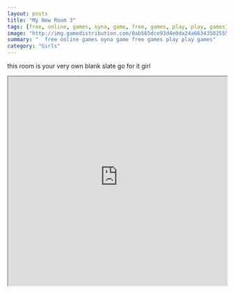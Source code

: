 ```yaml
---
layout: posts
title: "My New Room 3"
tags: [free, online, games, oyna, game, free, games, play, play, games]
image: "http://img.gamedistribution.com/0ab565dce93d4e0da24a66343502555f.jpg"
summary: "  free online games oyna game free games play play games"
category: "Girls"
---
```


this room is your very own blank slate go for it girl

<iframe width="100%" height="480px;" src="http://flash.gamedistribution.com?game=0ab565dce93d4e0da24a66343502555f"></iframe>